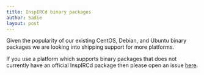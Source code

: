 ```yaml
---
title: InspIRCd binary packages
author: Sadie
layout: post
---
```


Given the popularity of our existing CentOS, Debian, and Ubuntu binary packages we are looking into shipping support for more platforms.

If you use a platform which supports binary packages that does not currently have an official InspIRCd package then please open an issue [here](https://github.com/inspircd/inspircd-packages/issues).
